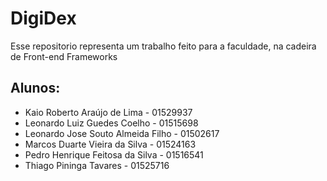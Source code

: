 # DigiDex

Esse repositorio representa um trabalho feito para a faculdade, na cadeira de Front-end Frameworks

## Alunos:

* Kaio Roberto Araújo de Lima - 01529937
* Leonardo Luiz Guedes Coelho - 01515698
* Leonardo Jose Souto Almeida Filho - 01502617
* Marcos Duarte Vieira da Silva - 01524163
* Pedro Henrique Feitosa da Silva - 01516541
* Thiago Pininga Tavares - 01525716